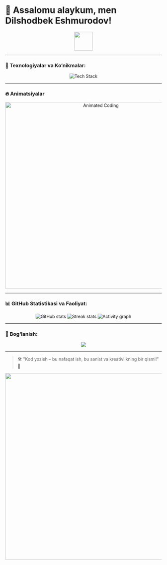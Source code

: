 # 👋 Assalomu alaykum, men Dilshodbek Eshmurodov!

<p align="center">
  <img src="https://media.giphy.com/media/hvRJCLFzcasrR4ia7z/giphy.gif" width="60px"/>
</p>


---

### 🚀 Texnologiyalar va Ko‘nikmalar:
<p align="center">
  <img src="https://skillicons.dev/icons?i=html,css,pug,php,js,ts,nodejs,react,vite,tailwind,telegram,nextjs,bootstrap,sass,threejs" alt="Tech Stack"/>
</p>

---

### 🔥 Animatsiyalar 
<p align="center">
  <img src="https://media.giphy.com/media/26tn33aiTi1jkl6H6/giphy.gif" alt="Animated Coding" width="600" />
</p>

---

### 📊 GitHub Statistikasi va Faoliyat:
<p align="center">
  <img src="https://github-readme-stats.vercel.app/api?username=Eshmurodov-D&show_icons=true&theme=tokyonight" alt="GitHub stats"/>
  <img src="https://github-readme-streak-stats.herokuapp.com/?user=Eshmurodov-D&theme=tokyonight" alt="Streak stats"/>
  <img src="https://github-readme-activity-graph.vercel.app/graph?username=Eshmurodov-D&theme=react-dark" alt="Activity graph"/>
</p>

---

### 📱 Bog‘lanish:
<p align="center">
  <a href="https://t.me/vip-danater"><img src="https://img.shields.io/badge/Telegram-26A5E4?style=for-the-badge&logo=telegram&logoColor=white"/></a>
</p>

---

> 🛠️ "Kod yozish – bu nafaqat ish, bu san’at va kreativlikning bir qismi!" 🎨

<p align="center">
  <img src="https://media.giphy.com/media/RbDKaczqWovIugyJmW/giphy.gif" width="600"/>
</p>
